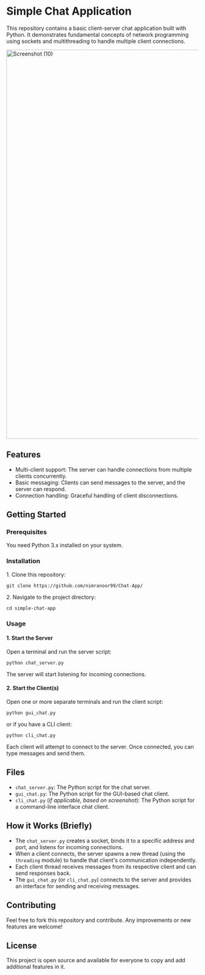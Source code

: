 <h1>Simple Chat Application</h1>

<p>This repository contains a basic client-server chat application built with Python. It demonstrates fundamental concepts of network programming using sockets and multithreading to handle multiple client connections.</p>
<img width="1916" height="1019" alt="Screenshot (10)" src="https://github.com/user-attachments/assets/04f9e591-0ce7-465c-a379-e244debdc1a5" />


<h2>Features</h2>
<ul>
  <li>Multi-client support: The server can handle connections from multiple clients concurrently.</li>
  <li>Basic messaging: Clients can send messages to the server, and the server can respond.</li>
  <li>Connection handling: Graceful handling of client disconnections.</li>
</ul>

<h2>Getting Started</h2>

<h3>Prerequisites</h3>
<p>You need Python 3.x installed on your system.</p>

<h3>Installation</h3>
<p>1. Clone this repository:</p>
<pre><code>git clone https://github.com/nimranoor99/Chat-App/</code></pre>
<p>2. Navigate to the project directory:</p>
<pre><code>cd simple-chat-app</code></pre>

<h3>Usage</h3>

<h4>1. Start the Server</h4>
<p>Open a terminal and run the server script:</p>
<pre><code>python chat_server.py</code></pre>
<p>The server will start listening for incoming connections.</p>

<h4>2. Start the Client(s)</h4>
<p>Open one or more separate terminals and run the client script:</p>
<pre><code>python gui_chat.py</code></pre>
<p>or if you have a CLI client:</p>
<pre><code>python cli_chat.py</code></pre>
<p>Each client will attempt to connect to the server. Once connected, you can type messages and send them.</p>

<h2>Files</h2>
<ul>
  <li><code>chat_server.py</code>: The Python script for the chat server.</li>
  <li><code>gui_chat.py</code>: The Python script for the GUI-based chat client.</li>
  <li><code>cli_chat.py</code> (<em>if applicable, based on screenshot</em>): The Python script for a command-line interface chat client.</li>
</ul>

<h2>How it Works (Briefly)</h2>
<ul>
  <li>The <code>chat_server.py</code> creates a socket, binds it to a specific address and port, and listens for incoming connections.</li>
  <li>When a client connects, the server spawns a new thread (using the <code>threading</code> module) to handle that client's communication independently.</li>
  <li>Each client thread receives messages from its respective client and can send responses back.</li>
  <li>The <code>gui_chat.py</code> (or <code>cli_chat.py</code>) connects to the server and provides an interface for sending and receiving messages.</li>
</ul>

<h2>Contributing</h2>
<p>Feel free to fork this repository and contribute. Any improvements or new features are welcome!</p>

<h2>License</h2>
<p>This project is open source and available for everyone to copy and add additional features in it.</p>

</body>
</html>
